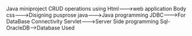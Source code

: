 Java miniproject 
CRUD operations using
Html--->web application Body
css--->Disigning pusprose
java--->Java programming
JDBC--->For DataBase Connectivity 
Servlet--->Server Side programming
Sql-OracleDB-->Database Used